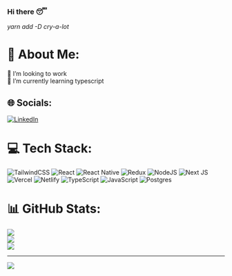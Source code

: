 ### Hi there 😴

*yarn add -D cry-a-lot*
<!-- 

<h3 align="left">Connect with me:</h3>
<p align="left">
<a href="https://linkedin.com/in/prayogo-santoso" target="blank"><img align="center" src="https://raw.githubusercontent.com/rahuldkjain/github-profile-readme-generator/master/src/images/icons/Social/linked-in-alt.svg" alt="prayogo-santoso" height="30" width="40" /></a>
</p> -->

# 💫 About Me:
👯 I’m looking to work<br>🌱 I’m currently learning typescript


## 🌐 Socials:
[![LinkedIn](https://img.shields.io/badge/LinkedIn-%230077B5.svg?logo=linkedin&logoColor=white)](https://linkedin.com/in/https://www.linkedin.com/in/prayogo-santoso/) 

# 💻 Tech Stack:
![TailwindCSS](https://img.shields.io/badge/tailwindcss-%2338B2AC.svg?style=for-the-badge&logo=tailwind-css&logoColor=white) ![React](https://img.shields.io/badge/react-%2320232a.svg?style=for-the-badge&logo=react&logoColor=%2361DAFB) ![React Native](https://img.shields.io/badge/react_native-%2320232a.svg?style=for-the-badge&logo=react&logoColor=%2361DAFB) ![Redux](https://img.shields.io/badge/redux-%23593d88.svg?style=for-the-badge&logo=redux&logoColor=white) ![NodeJS](https://img.shields.io/badge/node.js-6DA55F?style=for-the-badge&logo=node.js&logoColor=white) ![Next JS](https://img.shields.io/badge/Next-black?style=for-the-badge&logo=next.js&logoColor=white) ![Vercel](https://img.shields.io/badge/vercel-%23000000.svg?style=for-the-badge&logo=vercel&logoColor=white) ![Netlify](https://img.shields.io/badge/netlify-%23000000.svg?style=for-the-badge&logo=netlify&logoColor=#00C7B7) ![TypeScript](https://img.shields.io/badge/typescript-%23007ACC.svg?style=for-the-badge&logo=typescript&logoColor=white) ![JavaScript](https://img.shields.io/badge/javascript-%23323330.svg?style=for-the-badge&logo=javascript&logoColor=%23F7DF1E) ![Postgres](https://img.shields.io/badge/postgres-%23316192.svg?style=for-the-badge&logo=postgresql&logoColor=white)
# 📊 GitHub Stats:
![](https://github-readme-stats.vercel.app/api?username=sen9kuni&theme=default&hide_border=false&include_all_commits=false&count_private=false)<br/>
![](https://github-readme-streak-stats.herokuapp.com/?user=sen9kuni&theme=default&hide_border=false)<br/>
![](https://github-readme-stats.vercel.app/api/top-langs/?username=sen9kuni&theme=default&hide_border=false&include_all_commits=false&count_private=false&layout=compact)

---
[![](https://visitcount.itsvg.in/api?id=sen9kuni&icon=0&color=2)](https://visitcount.itsvg.in)


